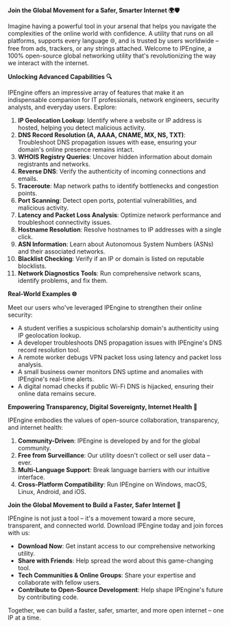 **Join the Global Movement for a Safer, Smarter Internet 🌍🛡️**

Imagine having a powerful tool in your arsenal that helps you navigate the complexities of the online world with confidence. A utility that runs on all platforms, supports every language 🌐, and is trusted by users worldwide – free from ads, trackers, or any strings attached. Welcome to IPEngine, a 100% open-source global networking utility that's revolutionizing the way we interact with the internet.

**Unlocking Advanced Capabilities 🔍**

IPEngine offers an impressive array of features that make it an indispensable companion for IT professionals, network engineers, security analysts, and everyday users. Explore:

1. **IP Geolocation Lookup**: Identify where a website or IP address is hosted, helping you detect malicious activity.
2. **DNS Record Resolution (A, AAAA, CNAME, MX, NS, TXT)**: Troubleshoot DNS propagation issues with ease, ensuring your domain's online presence remains intact.
3. **WHOIS Registry Queries**: Uncover hidden information about domain registrants and networks.
4. **Reverse DNS**: Verify the authenticity of incoming connections and emails.
5. **Traceroute**: Map network paths to identify bottlenecks and congestion points.
6. **Port Scanning**: Detect open ports, potential vulnerabilities, and malicious activity.
7. **Latency and Packet Loss Analysis**: Optimize network performance and troubleshoot connectivity issues.
8. **Hostname Resolution**: Resolve hostnames to IP addresses with a single click.
9. **ASN Information**: Learn about Autonomous System Numbers (ASNs) and their associated networks.
10. **Blacklist Checking**: Verify if an IP or domain is listed on reputable blocklists.
11. **Network Diagnostics Tools**: Run comprehensive network scans, identify problems, and fix them.

**Real-World Examples 🌐**

Meet our users who've leveraged IPEngine to strengthen their online security:

* A student verifies a suspicious scholarship domain's authenticity using IP geolocation lookup.
* A developer troubleshoots DNS propagation issues with IPEngine's DNS record resolution tool.
* A remote worker debugs VPN packet loss using latency and packet loss analysis.
* A small business owner monitors DNS uptime and anomalies with IPEngine's real-time alerts.
* A digital nomad checks if public Wi-Fi DNS is hijacked, ensuring their online data remains secure.

**Empowering Transparency, Digital Sovereignty, Internet Health 📡**

IPEngine embodies the values of open-source collaboration, transparency, and internet health:

1. **Community-Driven**: IPEngine is developed by and for the global community.
2. **Free from Surveillance**: Our utility doesn't collect or sell user data – ever.
3. **Multi-Language Support**: Break language barriers with our intuitive interface.
4. **Cross-Platform Compatibility**: Run IPEngine on Windows, macOS, Linux, Android, and iOS.

**Join the Global Movement to Build a Faster, Safer Internet 🚀**

IPEngine is not just a tool – it's a movement toward a more secure, transparent, and connected world. Download IPEngine today and join forces with us:

* **Download Now**: Get instant access to our comprehensive networking utility.
* **Share with Friends**: Help spread the word about this game-changing tool.
* **Tech Communities & Online Groups**: Share your expertise and collaborate with fellow users.
* **Contribute to Open-Source Development**: Help shape IPEngine's future by contributing code.

Together, we can build a faster, safer, smarter, and more open internet – one IP at a time.